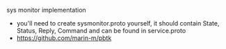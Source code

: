 sys monitor implementation
- you'll need to create sysmonitor.proto yourself, it should contain State, Status, Reply, Command and can be found in service.proto
- https://github.com/marin-m/pbtk
